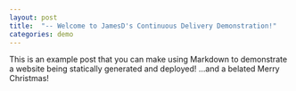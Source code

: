 ```yaml
---
layout: post
title:  "-- Welcome to JamesD's Continuous Delivery Demonstration!"
categories: demo
---
```


This is an example post that you can make using Markdown to demonstrate a website being statically generated and deployed!  ...and a belated Merry Christmas!
